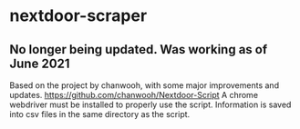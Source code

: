 # nextdoor-scraper
## No longer being updated. Was working as of June 2021
Based on the project by chanwooh, with some major improvements and updates. https://github.com/chanwooh/Nextdoor-Script
A chrome webdriver must be installed to properly use the script. Information is saved into csv files in the same directory as the script. 
